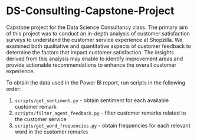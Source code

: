 # DS-Consulting-Capstone-Project
Capstone project for the Data Science Consultancy class. The primary aim of this project was to conduct an in-depth analysis of customer satisfaction surveys to understand the customer service experience at Shopzilla. We examined both qualitative and quantitative aspects of customer feedback to determine the factors that impact customer satisfaction. The insights derived from this analysis may enable to identify improvement areas and provide actionable recommendations to enhance the overall customer experience.

To obtain the data used in the Power BI report, run scripts in the following order:
1. ```scripts/get_sentiment.py``` - obtain sentiment for each available customer remark
2. ```scripts/filter_agent_feedback.py``` - filter customer remarks related to the customer service
3. ```scripts/get_word_frequencies.py``` - obtain frequencies for each relevant word in the customer remarks
